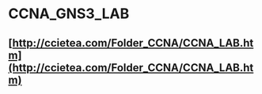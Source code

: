 # CCNA_GNS3_LAB

## [http://ccietea.com/Folder_CCNA/CCNA_LAB.htm](http://ccietea.com/Folder_CCNA/CCNA_LAB.htm)